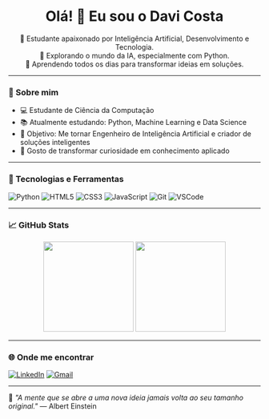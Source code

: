 <h1 align="center">Olá! 👋 Eu sou o Davi Costa</h1>

<p align="center">
  🎯 Estudante apaixonado por Inteligência Artificial, Desenvolvimento e Tecnologia.<br>
  🚀 Explorando o mundo da IA, especialmente com Python.<br>
  📘 Aprendendo todos os dias para transformar ideias em soluções.
</p>

---

### 🧠 Sobre mim
- 💻 Estudante de Ciência da Computação
- 📚 Atualmente estudando: Python, Machine Learning e Data Science
- 🎯 Objetivo: Me tornar Engenheiro de Inteligência Artificial e criador de soluções inteligentes
- 🌱 Gosto de transformar curiosidade em conhecimento aplicado

---

### 💼 Tecnologias e Ferramentas
![Python](https://img.shields.io/badge/Python-3776AB?style=flat&logo=python&logoColor=white)
![HTML5](https://img.shields.io/badge/HTML5-E34F26?style=flat&logo=html5&logoColor=white)
![CSS3](https://img.shields.io/badge/CSS3-1572B6?style=flat&logo=css3&logoColor=white)
![JavaScript](https://img.shields.io/badge/JavaScript-F7DF1E?style=flat&logo=javascript&logoColor=black)
![Git](https://img.shields.io/badge/Git-F05032?style=flat&logo=git&logoColor=white)
![VSCode](https://img.shields.io/badge/VSCode-007ACC?style=flat&logo=visual-studio-code&logoColor=white)

---

### 📈 GitHub Stats
<div align="center">
  <img height="180em" src="https://github-readme-stats.vercel.app/api?username=davicosta&show_icons=true&theme=radical"/>
  <img height="180em" src="https://github-readme-stats.vercel.app/api/top-langs/?username=davicosta&layout=compact&theme=radical"/>
</div>

---

### 🌐 Onde me encontrar
[![LinkedIn](https://img.shields.io/badge/-LinkedIn-0A66C2?style=flat&logo=linkedin&logoColor=white)](https://www.linkedin.com/in/davi-costa-6116a5328/)
[![Gmail](https://img.shields.io/badge/-Gmail-D14836?style=flat&logo=gmail&logoColor=white)](mailto:davyybest123@gmail.com)

---

🧠 *"A mente que se abre a uma nova ideia jamais volta ao seu tamanho original."* — Albert Einstein
